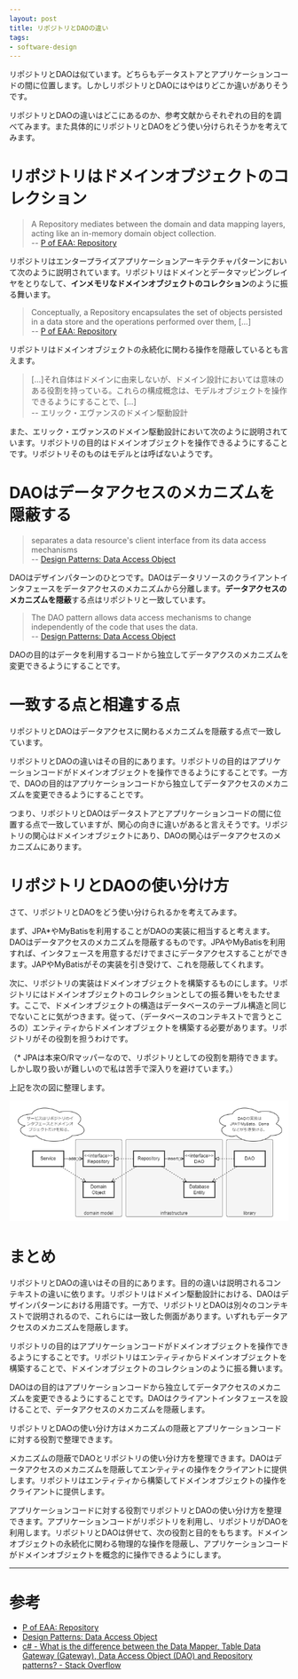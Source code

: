 ```yaml
---
layout: post
title: リポジトリとDAOの違い
tags: 
- software-design
---
```


リポジトリとDAOは似ています。どちらもデータストアとアプリケーションコードの間に位置します。しかしリポジトリとDAOにはやはりどこか違いがありそうです。

リポジトリとDAOの違いはどこにあるのか、参考文献からそれぞれの目的を調べてみます。また具体的にリポジトリとDAOをどう使い分けられそうかを考えてみます。

# リポジトリはドメインオブジェクトのコレクション

> A Repository mediates between the domain and data mapping layers, acting like an in-memory domain object collection.   
-- [P of EAA: Repository](https://martinfowler.com/eaaCatalog/repository.html)

リポジトリはエンタープライズアプリケーションアーキテクチャパターンにおいて次のように説明されています。リポジトリはドメインとデータマッピングレイヤをとりなして、**インメモリなドメインオブジェクトのコレクション**のように振る舞います。

> Conceptually, a Repository encapsulates the set of objects persisted in a data store and the operations performed over them, [...]  
-- [P of EAA: Repository](https://martinfowler.com/eaaCatalog/repository.html)

リポジトリはドメインオブジェクトの永続化に関わる操作を隠蔽しているとも言えます。

> [...]それ自体はドメインに由来しないが、ドメイン設計においては意味のある役割を持っている。これらの構成概念は、モデルオブジェクトを操作できるようにすることで、[...]  
-- エリック・エヴァンスのドメイン駆動設計

また、エリック・エヴァンスのドメイン駆動設計において次のように説明されています。リポジトリの目的はドメインオブジェクトを操作できるようにすることです。リポジトリそのものはモデルとは呼ばないようです。

# DAOはデータアクセスのメカニズムを隠蔽する

> separates a data resource&#39;s client interface from its data access mechanisms  
-- [Design Patterns: Data Access Object](https://www.oracle.com/java/technologies/data-access-object.html)

DAOはデザインパターンのひとつです。DAOはデータリソースのクライアントインタフェースをデータアクセスのメカニズムから分離します。**データアクセスのメカニズムを隠蔽**する点はリポジトリと一致しています。

> The DAO pattern allows data access mechanisms to change independently of the code that uses the data.  
-- [Design Patterns: Data Access Object](https://www.oracle.com/java/technologies/data-access-object.html)

DAOの目的はデータを利用するコードから独立してデータアクスのメカニズムを変更できるようにすることです。

# 一致する点と相違する点

リポジトリとDAOはデータアクセスに関わるメカニズムを隠蔽する点で一致しています。

リポジトリとDAOの違いはその目的にあります。リポジトリの目的はアプリケーションコードがドメインオブジェクトを操作できるようにすることです。一方で、DAOの目的はアプリケーションコードから独立してデータアクセスのメカニズムを変更できるようにすることです。

つまり、リポジトリとDAOはデータストアとアプリケーションコードの間に位置する点で一致していますが、関心の向きに違いがあると言えそうです。リポジトリの関心はドメインオブジェクトにあり、DAOの関心はデータアクセスのメカニズムにあります。

# リポジトリとDAOの使い分け方

さて、リポジトリとDAOをどう使い分けられるかを考えてみます。

まず、JPA\*やMyBatisを利用することがDAOの実装に相当すると考えます。DAOはデータアクセスのメカニズムを隠蔽するものです。JPAやMyBatisを利用すれば、インタフェースを用意するだけでまさにデータアクセスすることができます。JAPやMyBatisがその実装を引き受けて、これを隠蔽してくれます。

次に、リポジトリの実装はドメインオブジェクトを構築するものにします。リポジトリにはドメインオブジェクトのコレクションとしての振る舞いをもたせます。ここで、ドメインオブジェクトの構造はデータベースのテーブル構造と同じでないことに気がつきます。従って、（データベースのコンテキストで言うところの）エンティティからドメインオブジェクトを構築する必要があります。リポジトリがその役割を担うわけです。

（\* JPAは本来O/Rマッパーなので、リポジトリとしての役割を期待できます。しかし取り扱いが難しいので私は苦手で深入りを避けています。）

上記を次の図に整理します。

![リポジトリとDAOの関係](../images/use-repository-and-dao-according-to-the-purpose/class-diagram.png)

# まとめ

リポジトリとDAOの違いはその目的にあります。目的の違いは説明されるコンテキストの違いに依ります。リポジトリはドメイン駆動設計における、DAOはデザインパターンにおける用語です。一方で、リポジトリとDAOは別々のコンテキストで説明されるので、これらには一致した側面があります。いずれもデータアクセスのメカニズムを隠蔽します。

リポジトリの目的はアプリケーションコードがドメインオブジェクトを操作できるようにすることです。リポジトリはエンティティからドメインオブジェクトを構築することで、ドメインオブジェクトのコレクションのように振る舞います。

DAOはの目的はアプリケーションコードから独立してデータアクセスのメカニズムを変更できるようにすることです。DAOはクライアントインタフェースを設けることで、データアクセスのメカニズムを隠蔽します。


リポジトリとDAOの使い分け方はメカニズムの隠蔽とアプリケーションコードに対する役割で整理できます。

メカニズムの隠蔽でDAOとリポジトリの使い分け方を整理できます。DAOはデータアクセスのメカニズムを隠蔽してエンティティの操作をクライアントに提供します。リポジトリはエンティティから構築してドメインオブジェクトの操作をクライアントに提供します。

アプリケーションコードに対する役割でリポジトリとDAOの使い分け方を整理できます。アプリケーションコードがリポジトリを利用し、リポジトリがDAOを利用します。リポジトリとDAOは併せて、次の役割と目的をもちます。ドメインオブジェクトの永続化に関わる物理的な操作を隠蔽し、アプリケーションコードがドメインオブジェクトを概念的に操作できるようにします。

----

# 参考

- [P of EAA: Repository](https://martinfowler.com/eaaCatalog/repository.html)
- [Design Patterns: Data Access Object](http://www.oracle.com/technetwork/java/dao-138818.html)
- [c# - What is the difference between the Data Mapper, Table Data Gateway (Gateway), Data Access Object (DAO) and Repository patterns? - Stack Overflow](https://stackoverflow.com/questions/804751/what-is-the-difference-between-the-data-mapper-table-data-gateway-gateway-da)

